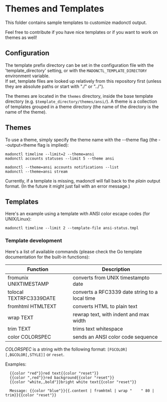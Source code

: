 # Themes and Templates

This folder contains sample templates to customize madonctl output.

Feel free to contribute if you have nice templates or if you want to work on themes as well!

## Configuration

The template prefix directory can be set in the configuration file with the
'template_directory' setting, or with the `MADONCTL_TEMPLATE_DIRECTORY`
environment variable.\
If set, template files are looked up relatively from this repository first
(unless they are absolute paths or start with "./" or "../").

The themes are located in the `themes` directory, inside the base template
directory (e.g. `$template_directory/themes/ansi/`).
A theme is a collection of templates grouped in a theme directory (the name of
the directory is the name of the theme).

## Themes

To use a theme, simply specify the theme name with the --theme flag (the
--output=theme flag is implied):

    madonctl timeline --limit=2 --theme=ansi
    madonctl accounts statuses --limit 5 --theme ansi

    madonctl --theme=ansi accounts notifications --list
    madonctl --theme=ansi stream

Currently, if a template is missing, madonctl will fall back to the _plain_
output format.  (In the future it might just fail with an error message.)

## Templates

Here's an example using a template with ANSI color escape codes (for UNIX/Linux):

    madonctl timeline --limit 2 --template-file ansi-status.tmpl

### Template development

Here's a list of available commands (please check the Go template documentation for the built-in functions):

Function | Description
-------- | -----------
fromunix UNIXTIMESTAMP  | converts from UNIX timestampto date
tolocal TEXTRFC3339DATE | converts a RFC3339 date string to a local time
fromhtml HTMLTEXT       | converts HTML to plain text
wrap TEXT       | rewrap text, with indent and max width
trim TEXT       | trims text whitespace
color COLORSPEC | sends an ANSI color code sequence

*COLORSPEC* is a string with the following format:
`[FGCOLOR][,BGCOLOR[,STYLE]]` or `reset`.

Examples:

```
  {{color "red"}}red text{{color "reset"}}
  {{color ",red"}}red background{{color "reset"}}
  {{color "white,,bold"}}bright white text{{color "reset"}}

  Message: {{color "blue"}}{{.content | fromhtml | wrap "    " 80 | trim}}{{color "reset"}}
```
